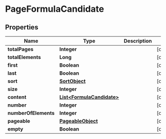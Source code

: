 

# PageFormulaCandidate


## Properties

| Name | Type | Description | Notes |
|------------ | ------------- | ------------- | -------------|
|**totalPages** | **Integer** |  |  [optional] |
|**totalElements** | **Long** |  |  [optional] |
|**first** | **Boolean** |  |  [optional] |
|**last** | **Boolean** |  |  [optional] |
|**sort** | [**SortObject**](SortObject.md) |  |  [optional] |
|**size** | **Integer** |  |  [optional] |
|**content** | [**List&lt;FormulaCandidate&gt;**](FormulaCandidate.md) |  |  [optional] |
|**number** | **Integer** |  |  [optional] |
|**numberOfElements** | **Integer** |  |  [optional] |
|**pageable** | [**PageableObject**](PageableObject.md) |  |  [optional] |
|**empty** | **Boolean** |  |  [optional] |



